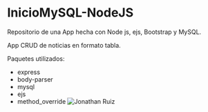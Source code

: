 # InicioMySQL-NodeJS
Repositorio de una App hecha con Node js, ejs, Bootstrap y MySQL.

App CRUD de noticias en formato tabla.

Paquetes utilizados:
* express
* body-parser
* mysql
* ejs
* method_override
![Jonathan Ruiz](https://repository-images.githubusercontent.com/277197768/8acb5100-be21-11ea-98fd-baa7cfc57c61)
